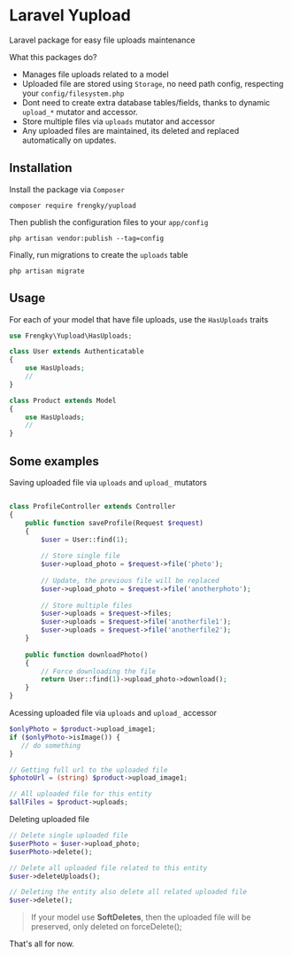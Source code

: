 # Laravel Yupload

Laravel package for easy file uploads maintenance

What this packages do?

- Manages file uploads related to a model
- Uploaded file are stored using `Storage`, no need path config, respecting your `config/filesystem.php`
- Dont need to create extra database tables/fields, thanks to dynamic `upload_*` mutator and accessor.
- Store multiple files via `uploads` mutator and accessor
- Any uploaded files are maintained, its deleted and replaced automatically on updates. 

## Installation
Install the package via `Composer`
```
composer require frengky/yupload
```
Then publish the configuration files to your `app/config`
```
php artisan vendor:publish --tag=config
```
Finally, run migrations to create the `uploads` table
```
php artisan migrate
```

## Usage

For each of your model that have file uploads, use the `HasUploads` traits
```php
use Frengky\Yupload\HasUploads;

class User extends Authenticatable
{
    use HasUploads;
    //
}

class Product extends Model
{
    use HasUploads;
    //
}
```


## Some examples

Saving uploaded file via `uploads` and `upload_` mutators
```php

class ProfileController extends Controller
{
    public function saveProfile(Request $request)
    {
        $user = User::find(1);
        
        // Store single file
        $user->upload_photo = $request->file('photo');
        
        // Update, the previous file will be replaced
        $user->upload_photo = $request->file('anotherphoto');
        
        // Store multiple files
        $user->uploads = $request->files;
        $user->uploads = $request->file('anotherfile1');
        $user->uploads = $request->file('anotherfile2');
    }
    
    public function downloadPhoto()
    {
        // Force downloading the file
        return User::find(1)->upload_photo->download();
    }
}

```

Acessing uploaded file via `uploads` and `upload_` accessor
```php
$onlyPhoto = $product->upload_image1;
if ($onlyPhoto->isImage()) {
   // do something
}

// Getting full url to the uploaded file
$photoUrl = (string) $product->upload_image1;

// All uploaded file for this entity
$allFiles = $product->uploads;
```

Deleting uploaded file

```php
// Delete single uploaded file
$userPhoto = $user->upload_photo;
$userPhoto->delete();

// Delete all uploaded file related to this entity
$user->deleteUploads();

// Deleting the entity also delete all related uploaded file
$user->delete();
```
> If your model use **SoftDeletes**, then the uploaded file will be preserved, only deleted on forceDelete();

That's all for now.